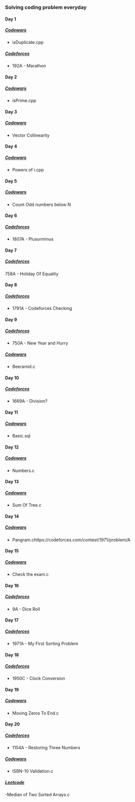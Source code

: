 ### Solving coding problem everyday
#### Day 1
##### [Codewars](https://www.codewars.com/kata/54bf1c2cd5b56cc47f0007a1)
- isDuplicate.cpp
##### [Codeforces](https://codeforces.com/contest/1692/problem/A)
- 192A - Marathon

#### Day 2
##### [Codewars](https://www.codewars.com/kata/5262119038c0985a5b00029f)
- isPrime.cpp

#### Day 3
##### [Codewars](https://www.codewars.com/kata/65ba420888906c1f86e1e680)
- Vector Collinearity

#### Day 4
##### [Codewars](https://www.codewars.com/kata/5a97387e5ee396e70a00016d)
- Powers of i.cpp

#### Day 5
##### [Codewars](https://www.codewars.com/kata/59342039eb450e39970000a6)
- Count Odd numbers below N

#### Day 6
##### [Codeforces](https://codeforces.com/contest/1807/problem/A)
- 1807A - Plusorminus

#### Day 7
##### [Codeforces](https://codeforces.com/contest/758/problem/A)
758A - Holiday Of Equality

#### Day 8
##### [Codeforces](https://codeforces.com/contest/1791/problem/A)
- 1791A - Codeforces Checking

#### Day 9
##### [Codeforces](https://codeforces.com/contest/750/problem/A)
- 750A - New Year and Hurry
##### [Codewars](https://www.codewars.com/kata/51e04f6b544cf3f6550000c1)
- Beeramid.c

#### Day 10
##### [Codeforces](https://codeforces.com/contest/1669/problem/A)
- 1669A - Division?

#### Day 11
##### [Codewars](https://www.codewars.com/kata/5809508cc47d327c12000084)
- Basic.sql

#### Day 12
##### [Codewars](https://www.codewars.com/kata/55f2b110f61eb01779000053)
- Numbers.c

#### Day 13
##### [Codewars](https://www.codewars.com/kata/5800580f8f7ddaea13000025)
- Sum Of Tree.c

#### Day 14
##### [Codewars](https://www.codewars.com/kata/545cedaa9943f7fe7b000048)
- Pangram.chttps://codeforces.com/contest/1971/problem/A

#### Day 15
##### [Codewars](https://www.codewars.com/kata/5a3dd29055519e23ec000074)
- Check the exam.c

#### Day 16
##### [Codeforces](https://codeforces.com/problemset/problem/9/A)
- 9A - Dice Roll

#### Day 17
##### [Codeforces](https://codeforces.com/contest/1971/problem/A)
- 1971A - My First Sorting Problem

#### Day 18
##### [Codeforces](https://codeforces.com/contest/1950/problem/C)
- 1950C - Clock Conversion

#### Day 19
##### [Codewars](https://www.codewars.com/kata/52597aa56021e91c93000cb0)
- Moving Zeros To End.c

#### Day 20
##### [Codeforces](https://codeforces.com/problemset/problem/1154/A)
- 1154A - Restoring Three Numbers
##### [Codewars](https://www.codewars.com/kata/51fc12de24a9d8cb0e000001)
- ISBN-10 Validation.c
##### [Leetcode](https://leetcode.com/submissions/detail/1261895209/)
-Median of Two Sorted Arrays.c

